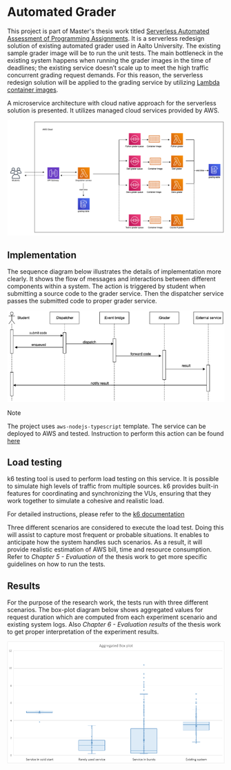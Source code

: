 # Automated Grader

This project is part of Master's thesis work titled [Serverless Automated Assessment of Programming Assignments](https://aaltodoc.aalto.fi/handle/123456789/122890). It is a serverless redesign solution of existing automated grader used in Aalto University. The existing sample grader image will be to run the unit tests. The main bottleneck in the existing system happens when running the grader images in the time of deadlines; the existing service doesn’t scale up to meet the high traffic concurrent grading request demands. For this reason, the serverless redesign solution will be applied to the grading service by utilizing [Lambda container images](https://docs.aws.amazon.com/lambda/latest/dg/images-create.html).

A microservice architecture with cloud native approach for the serverless solution is presented. It utilizes managed cloud services provided by AWS.

![System design](./docs/images/evaluation-design.png)

## Implementation

The sequence diagram below illustrates the details of implementation more clearly. It shows the flow of messages and interactions between different components within a system. The action is triggered by student when submitting a source code to the grader service. Then the dispatcher service passes the submitted code to proper grader service.

![Sequence diagram](./docs/images/sequence-diagram.png)

> [!NOTE]
> The project uses `aws-nodejs-typescript` template. The service can be deployed to AWS and tested. Instruction to perform this action can be found [here](./docs/runbook.MD)

## Load testing

k6 testing tool is used to perform load testing on this service. It is possible to simulate high levels of traffic from multiple sources. k6 provides built-in features for coordinating and synchronizing the VUs, ensuring that they work together to simulate a cohesive and realistic load.

For detailed instructions, please refer to the [k6 documentation](https://k6.io/docs/)

Three different scenarios are considered to execute the load test. Doing this will assist to capture most frequent or probable situations. It enables to anticipate how the system handles such scenarios. As a result, it will provide realistic estimation of AWS bill, time and resource consumption. Refer to _Chapter 5 - Evaluation_ of the thesis work to get more specific guidelines on how to run the tests.

## Results

For the purpose of the research work, the tests run with three different scenarios. The box-plot diagram below shows aggregated values for request duration  which are computed from each experiment scenario and existing system logs. Also _Chapter 6 - Evaluation results_ of the thesis work to get proper interpretation of the experiment results. 

![Box plot](./docs/images/box-plot.png)